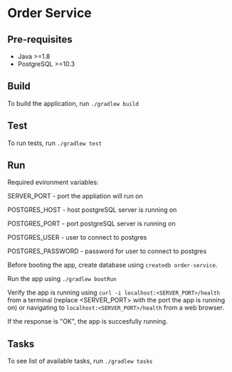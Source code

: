 # Order Service

## Pre-requisites
* Java >=1.8
* PostgreSQL >=10.3

## Build

To build the application, run `./gradlew build`

## Test

To run tests, run `./gradlew test`

## Run

Required evironment variables:

SERVER_PORT - port the appliation will run on

POSTGRES_HOST - host postgreSQL server is running on

POSTGRES_PORT - port postgreSQL server is running on

POSTGRES_USER - user to connect to postgres

POSTGRES_PASSWORD - password for user to connect to postgres

Before booting the app, create database using `createdb order-service`.

Run the app using `./gradlew bootRun`

Verify the app is running using `curl -i localhost:<SERVER_PORT>/health` from a terminal (replace <SERVER_PORT> with the port
the app is running on)
or
navigating to `localhost:<SERVER_PORT>/health` from a web browser.

If the response is "OK", the app is succesfully running.

## Tasks

To see list of available tasks, run `./gradlew tasks`
